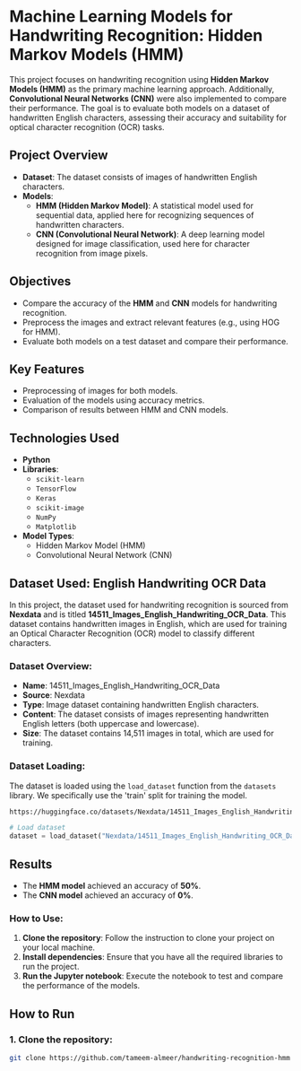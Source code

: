 # Machine Learning Models for Handwriting Recognition: Hidden Markov Models (HMM) 

This project focuses on handwriting recognition using **Hidden Markov Models (HMM)** as the primary machine learning approach. Additionally, **Convolutional Neural Networks (CNN)** were also implemented to compare their performance. The goal is to evaluate both models on a dataset of handwritten English characters, assessing their accuracy and suitability for optical character recognition (OCR) tasks.

## Project Overview

- **Dataset**: The dataset consists of images of handwritten English characters.
- **Models**:
  - **HMM (Hidden Markov Model)**: A statistical model used for sequential data, applied here for recognizing sequences of handwritten characters.
  - **CNN (Convolutional Neural Network)**: A deep learning model designed for image classification, used here for character recognition from image pixels.

## Objectives

- Compare the accuracy of the **HMM** and **CNN** models for handwriting recognition.
- Preprocess the images and extract relevant features (e.g., using HOG for HMM).
- Evaluate both models on a test dataset and compare their performance.

## Key Features

- Preprocessing of images for both models.
- Evaluation of the models using accuracy metrics.
- Comparison of results between HMM and CNN models.

## Technologies Used

- **Python**
- **Libraries**: 
  - `scikit-learn`
  - `TensorFlow`
  - `Keras`
  - `scikit-image`
  - `NumPy`
  - `Matplotlib`
- **Model Types**:
  - Hidden Markov Model (HMM)
  - Convolutional Neural Network (CNN)
## Dataset Used: English Handwriting OCR Data

In this project, the dataset used for handwriting recognition is sourced from **Nexdata** and is titled **14511_Images_English_Handwriting_OCR_Data**. This dataset contains handwritten images in English, which are used for training an Optical Character Recognition (OCR) model to classify different characters.

### Dataset Overview:
- **Name**: 14511_Images_English_Handwriting_OCR_Data
- **Source**: Nexdata
- **Type**: Image dataset containing handwritten English characters.
- **Content**: The dataset consists of images representing handwritten English letters (both uppercase and lowercase).
- **Size**: The dataset contains 14,511 images in total, which are used for training.

### Dataset Loading:
The dataset is loaded using the `load_dataset` function from the `datasets` library. We specifically use the 'train' split for training the model. 


```bash
https://huggingface.co/datasets/Nexdata/14511_Images_English_Handwriting_OCR_Data
```

```python
# Load dataset
dataset = load_dataset("Nexdata/14511_Images_English_Handwriting_OCR_Data", split='train')
```
## Results

- The **HMM model** achieved an accuracy of **50%**.
- The **CNN model** achieved an accuracy of **0%**.

### How to Use:

1. **Clone the repository**: Follow the instruction to clone your project on your local machine.
2. **Install dependencies**: Ensure that you have all the required libraries to run the project.
3. **Run the Jupyter notebook**: Execute the notebook to test and compare the performance of the models.


## How to Run

### 1. Clone the repository:

```bash
git clone https://github.com/tameem-almeer/handwriting-recognition-hmm
```




